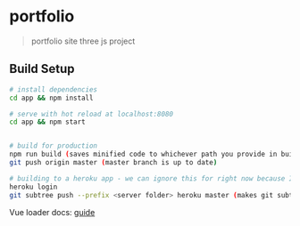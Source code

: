 # portfolio

> portfolio site three js project

## Build Setup

``` bash
# install dependencies
cd app && npm install

# serve with hot reload at localhost:8080
cd app && npm start


# build for production
npm run build (saves minified code to whichever path you provide in build config)
git push origin master (master branch is up to date)

# building to a heroku app - we can ignore this for right now because I think we'll be using Surge
heroku login
git subtree push --prefix <server folder> heroku master (makes git subtree repo of server path)

```

Vue loader docs: [guide](http://vuejs-templates.github.io/webpack/)
